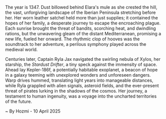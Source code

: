 
The year is 1347.  Dust billowed behind Elara's mule as she crested the hill, the vast, unforgiving landscape of the Iberian Peninsula stretching before her.  Her worn leather satchel held more than just supplies; it contained the hopes of her family, a desperate journey to escape the encroaching plague. Each sunrise brought the threat of bandits, scorching heat, and dwindling rations, but the unwavering gleam of the distant Mediterranean, promising a new life, fueled her onward.  The rhythmic clop of hooves was the soundtrack to her adventure, a perilous symphony played across the medieval world.

Centuries later, Captain Ryla Jax navigated the swirling nebula of Xylos, her starship, the *Stardust Drifter*, a tiny speck against the immensity of space.  Ahead lay Kepler-186f, a potentially habitable exoplanet, a beacon of hope in a galaxy teeming with unexplored wonders and unforeseen dangers.  Warp drives hummed, translating light years into manageable distances, while Ryla grappled with alien signals, asteroid fields, and the ever-present threat of pirates lurking in the shadows of the cosmos.  Her journey, a testament to human ingenuity, was a voyage into the uncharted territories of the future.

~ By Hozmi - 10 April 2025
